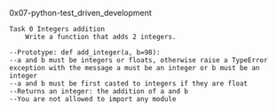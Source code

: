 0x07-python-test_driven_development

	Task 0 Integers addition
		Write a function that adds 2 integers.

	--Prototype: def add_integer(a, b=98):
	--a and b must be integers or floats, otherwise raise a TypeError exception with the message a must be an integer or b must be an integer
	--a and b must be first casted to integers if they are float
	--Returns an integer: the addition of a and b
	--You are not allowed to import any module



